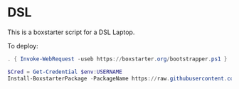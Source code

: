 # DSL

This is a boxstarter script for a DSL Laptop.

To deploy:

```powershell
. { Invoke-WebRequest -useb https://boxstarter.org/bootstrapper.ps1 } | iex; Get-Boxstarter -Force
```

```powershell
$Cred = Get-Credential $env:USERNAME
Install-BoxstarterPackage -PackageName https://raw.githubusercontent.com/adcouch/dsl/main/windply/dsl_deploy.choco -Credential $Cred 
```
